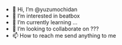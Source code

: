 - 👋 Hi, I’m @yuzumochidan
- 👀 I’m interested in beatbox
- 🌱 I’m currently learning ...
- 💞️ I’m looking to collaborate on ???
- 📫 How to reach me send anything to me

<!---
yuzumochidan/yuzumochidan is a ✨ special ✨ repository because its `README.md` (this file) appears on your GitHub profile.
You can click the Preview link to take a look at your changes.
--->
